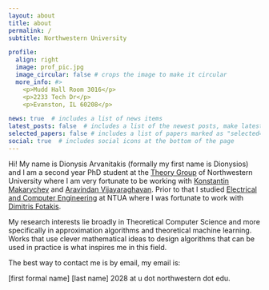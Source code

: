 ```yaml
---
layout: about
title: about
permalink: /
subtitle: Northwestern University

profile:
  align: right
  image: prof_pic.jpg
  image_circular: false # crops the image to make it circular
  more_info: #>
    <p>Mudd Hall Room 3016</p>
    <p>2233 Tech Dr</p>
    <p>Evanston, IL 60208</p>

news: true  # includes a list of news items
latest_posts: false  # includes a list of the newest posts, make latest_posts true to appear
selected_papers: false # includes a list of papers marked as "selected={true}"
social: true  # includes social icons at the bottom of the page
---
```


Hi! My name is Dionysis Arvanitakis (formally my first name is Dionysios) and I am a second year PhD student at the [Theory Group](https://theory.cs.northwestern.edu) of Northwestern University where I am very fortunate to be working with [Konstantin Makarychev](https://konstantin.makarychev.net) and [Aravindan Vijayaraghavan](https://users.cs.northwestern.edu/~aravindv/). Prior to that I studied [Electrical and Computer Engineering](https://www.ece.ntua.gr/en) at NTUA where I was fortunate to work with [Dimitris Fotakis](https://www.softlab.ntua.gr/~fotakis/).

 My research interests lie broadly in Theoretical Computer Science and more specifically in approximation algorithms and theoretical machine learning. Works that use clever mathematical ideas to design algorithms that can be used in practice is what inspires me in this field.

 The best way to contact me is by email, my email is:

  [first formal name] [last name] 2028 at u dot northwestern dot edu.
